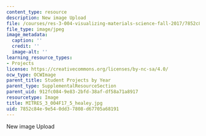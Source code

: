 ```yaml
---
content_type: resource
description: New image Upload
file: /courses/res-3-004-visualizing-materials-science-fall-2017/7852c84e9e540dd37808d67705a68191_MITRES_3_004F17_5_healey.jpg
file_type: image/jpeg
image_metadata:
  caption: ''
  credit: ''
  image-alt: ''
learning_resource_types:
- Projects
license: https://creativecommons.org/licenses/by-nc-sa/4.0/
ocw_type: OCWImage
parent_title: Student Projects by Year
parent_type: SupplementalResourceSection
parent_uid: 912fc084-9e83-2bfd-38af-df58a71a8917
resourcetype: Image
title: MITRES_3_004F17_5_healey.jpg
uid: 7852c84e-9e54-0dd3-7808-d67705a68191
---
```

New image Upload